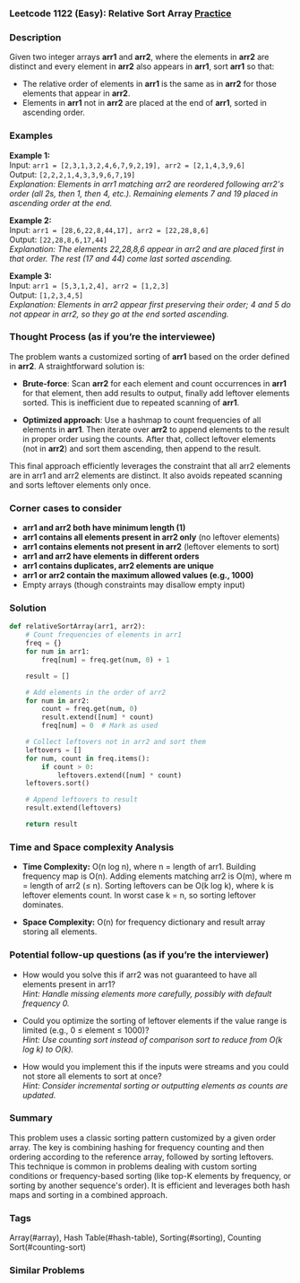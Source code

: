### Leetcode 1122 (Easy): Relative Sort Array [Practice](https://leetcode.com/problems/relative-sort-array)

### Description  
Given two integer arrays **arr1** and **arr2**, where the elements in **arr2** are distinct and every element in **arr2** also appears in **arr1**, sort **arr1** so that:  
- The relative order of elements in **arr1** is the same as in **arr2** for those elements that appear in **arr2**.  
- Elements in **arr1** not in **arr2** are placed at the end of **arr1**, sorted in ascending order.


### Examples  

**Example 1:**  
Input: `arr1 = [2,3,1,3,2,4,6,7,9,2,19], arr2 = [2,1,4,3,9,6]`  
Output: `[2,2,2,1,4,3,3,9,6,7,19]`  
*Explanation: Elements in arr1 matching arr2 are reordered following arr2's order (all 2s, then 1, then 4, etc.). Remaining elements 7 and 19 placed in ascending order at the end.*

**Example 2:**  
Input: `arr1 = [28,6,22,8,44,17], arr2 = [22,28,8,6]`  
Output: `[22,28,8,6,17,44]`  
*Explanation: The elements 22,28,8,6 appear in arr2 and are placed first in that order. The rest (17 and 44) come last sorted ascending.*

**Example 3:**  
Input: `arr1 = [5,3,1,2,4], arr2 = [1,2,3]`  
Output: `[1,2,3,4,5]`  
*Explanation: Elements in arr2 appear first preserving their order; 4 and 5 do not appear in arr2, so they go at the end sorted ascending.*


### Thought Process (as if you’re the interviewee)  
The problem wants a customized sorting of **arr1** based on the order defined in **arr2**. A straightforward solution is:

- **Brute-force**: Scan **arr2** for each element and count occurrences in **arr1** for that element, then add results to output, finally add leftover elements sorted. This is inefficient due to repeated scanning of **arr1**.

- **Optimized approach**: Use a hashmap to count frequencies of all elements in **arr1**. Then iterate over **arr2** to append elements to the result in proper order using the counts. After that, collect leftover elements (not in **arr2**) and sort them ascending, then append to the result.

This final approach efficiently leverages the constraint that all arr2 elements are in arr1 and arr2 elements are distinct. It also avoids repeated scanning and sorts leftover elements only once.


### Corner cases to consider  
- **arr1 and arr2 both have minimum length (1)**  
- **arr1 contains all elements present in arr2 only** (no leftover elements)  
- **arr1 contains elements not present in arr2** (leftover elements to sort)  
- **arr1 and arr2 have elements in different orders**  
- **arr1 contains duplicates, arr2 elements are unique**  
- **arr1 or arr2 contain the maximum allowed values (e.g., 1000)**  
- Empty arrays (though constraints may disallow empty input)


### Solution

```python
def relativeSortArray(arr1, arr2):
    # Count frequencies of elements in arr1
    freq = {}
    for num in arr1:
        freq[num] = freq.get(num, 0) + 1

    result = []

    # Add elements in the order of arr2
    for num in arr2:
        count = freq.get(num, 0)
        result.extend([num] * count)
        freq[num] = 0  # Mark as used

    # Collect leftovers not in arr2 and sort them
    leftovers = []
    for num, count in freq.items():
        if count > 0:
            leftovers.extend([num] * count)
    leftovers.sort()

    # Append leftovers to result
    result.extend(leftovers)

    return result
```


### Time and Space complexity Analysis  

- **Time Complexity:** O(n log n), where n = length of arr1. Building frequency map is O(n). Adding elements matching arr2 is O(m), where m = length of arr2 (≤ n). Sorting leftovers can be O(k log k), where k is leftover elements count. In worst case k = n, so sorting leftover dominates.

- **Space Complexity:** O(n) for frequency dictionary and result array storing all elements.


### Potential follow-up questions (as if you’re the interviewer)  

- How would you solve this if arr2 was not guaranteed to have all elements present in arr1?  
  *Hint: Handle missing elements more carefully, possibly with default frequency 0.*

- Could you optimize the sorting of leftover elements if the value range is limited (e.g., 0 ≤ element ≤ 1000)?  
  *Hint: Use counting sort instead of comparison sort to reduce from O(k log k) to O(k).*

- How would you implement this if the inputs were streams and you could not store all elements to sort at once?  
  *Hint: Consider incremental sorting or outputting elements as counts are updated.*



### Summary  
This problem uses a classic sorting pattern customized by a given order array. The key is combining hashing for frequency counting and then ordering according to the reference array, followed by sorting leftovers. This technique is common in problems dealing with custom sorting conditions or frequency-based sorting (like top-K elements by frequency, or sorting by another sequence's order). It is efficient and leverages both hash maps and sorting in a combined approach.

### Tags
Array(#array), Hash Table(#hash-table), Sorting(#sorting), Counting Sort(#counting-sort)

### Similar Problems
